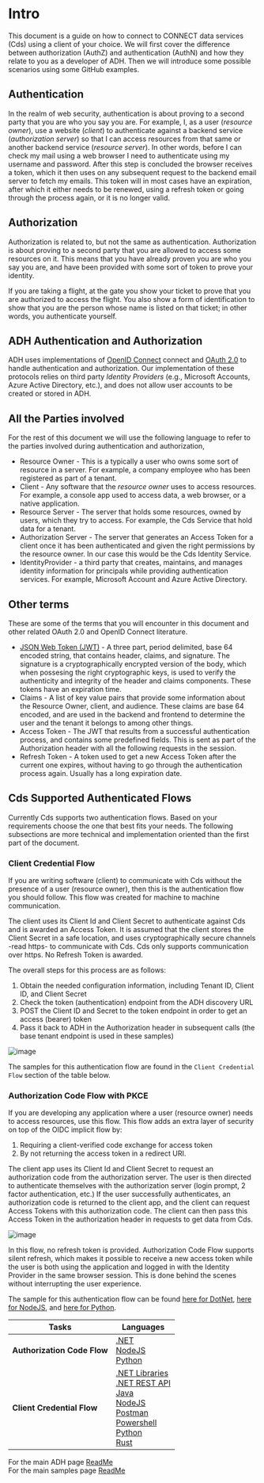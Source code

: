 # Intro

This document is a guide on how to connect to CONNECT data services (Cds) using a client of your choice. We will first cover the difference between authorization (AuthZ) and authentication (AuthN) and how they relate to you as a developer of ADH. Then we will introduce some possible scenarios using some GitHub examples.

## Authentication

In the realm of web security, authentication is about proving to a second party that you are who you say you are. For example, I, as a user (_resource owner_), use a website (_client_) to authenticate against a backend service (_authorization server_) so that I can access resources from that same or another backend service (_resource server_). In other words, before I can check my mail using a web browser I need to authenticate using my username and password. After this step is concluded the browser receives a token, which it then uses on any subsequent request to the backend email server to fetch my emails. This token will in most cases have an expiration, after which it either needs to be renewed, using a refresh token or going through the process again, or it is no longer valid.

## Authorization

Authorization is related to, but not the same as authentication. Authorization is about proving to a second party that you are allowed to access some resources on it. This means that you have already proven you are who you say you are, and have been provided with some sort of token to prove your identity.

If you are taking a flight, at the gate you show your ticket to prove that you are authorized to access the flight. You also show a form of identification to show that you are the person whose name is listed on that ticket; in other words, you authenticate yourself.

## ADH Authentication and Authorization

ADH uses implementations of [OpenID Connect](https://openid.net/connect/) connect and [OAuth 2.0](https://oauth.net/2/) to handle authentication and authorization. Our implementation of these protocols relies on third party _Identity Providers_ (e.g., Microsoft Accounts, Azure Active Directory, etc.), and does not allow user accounts to be created or stored in ADH.

## All the Parties involved

For the rest of this document we will use the following language to refer to the parties involved during authentication and authorization,

- Resource Owner - This is a typically a user who owns some sort of resource in a server. For example, a company employee who has been registered as part of a tenant.
- Client - Any software that the _resource owner_ uses to access resources. For example, a console app used to access data, a web browser, or a native application.
- Resource Server - The server that holds some resources, owned by users, which they try to access. For example, the Cds Service that hold data for a tenant.
- Authorization Server - The server that generates an Access Token for a client once it has been authenticated and given the right permissions by the resource owner. In our case this would be the Cds Identity Service.
- IdentityProvider - a third party that creates, maintains, and manages identity information for principals while providing authentication services. For example, Microsoft Account and Azure Active Directory.

## Other terms

These are some of the terms that you will encounter in this document and other related OAuth 2.0 and OpenID Connect literature.

- [JSON Web Token (JWT)](https://jwt.io/introduction/) - A three part, period delimited, base 64 encoded string, that contains header, claims, and signature. The signature is a cryptographically encrypted version of the body, which when possesing the right cryptographic keys, is used to verify the authenticity and integrity of the header and claims components. These tokens have an expiration time.
- Claims - A list of key value pairs that provide some information about the Resource Owner, client, and audience. These claims are base 64 encoded, and are used in the backend and frontend to determine the user and the tenant it belongs to among other things.
- Access Token - The JWT that results from a successful authentication process, and contains some predefined fields. This is sent as part of the Authorization header with all the following requests in the session.
- Refresh Token - A token used to get a new Access Token after the current one expires, without having to go through the authentication process again. Usually has a long expiration date.

## Cds Supported Authenticated Flows

Currently Cds supports two authentication flows. Based on your requirements choose the one that best fits your needs. The following subsections are more technical and implementation oriented than the first part of the document.

### Client Credential Flow

If you are writing software (client) to communicate with Cds without the presence of a user (resource owner), then this is the authentication flow you should follow. This flow was created for machine to machine communication.

The client uses its Client Id and Client Secret to authenticate against Cds and is awarded an Access Token. It is assumed that the client stores the Client Secret in a safe location, and uses cryptographically secure channels -read https- to communicate with Cds. Cds only supports communication over https. No Refresh Token is awarded.

The overall steps for this process are as follows:
1. Obtain the needed configuration information, including Tenant ID, Client ID, and Client Secret
1. Check the token (authentication) endpoint from the ADH discovery URL
1. POST the Client ID and Secret to the token endpoint in order to get an access (bearer) token 
1. Pass it back to ADH in the Authorization header in subsequent calls (the base tenant endpoint is used in these samples)

![image](https://github.com/user-attachments/assets/81dd8676-4fce-4b12-8a13-bc97e1dafbdb)

The samples for this authentication flow are found in the `Client Credential Flow` section of the table below.

### Authorization Code Flow with PKCE

If you are developing any application where a user (resource owner) needs to access resources, use this flow. This flow adds an extra layer of security on top of the OIDC implicit flow by:

1. Requiring a client-verified code exchange for access token
2. By not returning the access token in a redirect URI.

The client app uses its Client Id and Client Secret to request an authorization code from the authorization server. The user is then directed to authenticate themselves with the authorization server (login prompt, 2 factor authentication, etc.) If the user successfully authenticates, an authorization code is returned to the client app, and the client can request Access Tokens with this authorization code. The client can then pass this Access Token in the authorization header in requests to get data from Cds.

![image](https://github.com/user-attachments/assets/f22457fb-0d46-4ff7-8af2-31acbb145464)

In this flow, no refresh token is provided. Authorization Code Flow supports silent refresh, which makes it possible to receive a new access token while the user is both using the application and logged in with the Identity Provider in the same browser session. This is done behind the scenes without interrupting the user experience. 

The sample for this authentication flow can be found [here for DotNet](https://github.com/osisoft/sample-adh-authentication_authorization-dotnet), [here for NodeJS](https://github.com/osisoft/sample-adh-authentication_authorization-nodejs), and [here for Python](https://github.com/osisoft/sample-adh-authentication_authorization-python).

| Tasks  | Languages  | 
| ---- | --- |
| **Authorization Code Flow** | [.NET](https://github.com/osisoft/sample-adh-authentication_authorization-dotnet) </br> [NodeJS](https://github.com/osisoft/sample-adh-authentication_authorization-nodejs) </br> [Python](https://github.com/osisoft/sample-adh-authentication_authorization-python) | 
| **Client Credential Flow**  | [.NET Libraries](https://github.com/osisoft/sample-adh-authentication_client_credentials-dotnet) </br> [.NET REST API](https://github.com/osisoft/sample-adh-authentication_client_credentials_simple-dotnet) </br> [Java](https://github.com/osisoft/sample-adh-authentication_client_credentials_simple-java) </br> [NodeJS](https://github.com/osisoft/sample-adh-authentication_client_credentials_simple-nodejs) </br> [Postman](https://github.com/osisoft/sample-adh-authentication_client_credentials_simple-postman)</br> [Powershell](https://github.com/osisoft/sample-adh-authentication_client_credentials_simple-powershell) </br> [Python](https://github.com/osisoft/sample-adh-authentication_client_credentials_simple-python) </br> [Rust](https://github.com/osisoft/sample-adh-authentication_client_credentials_simple-rust) |

For the main ADH page [ReadMe](https://github.com/osisoft/OSI-Samples-adh)  
For the main samples page [ReadMe](https://github.com/osisoft/OSI-Samples)
